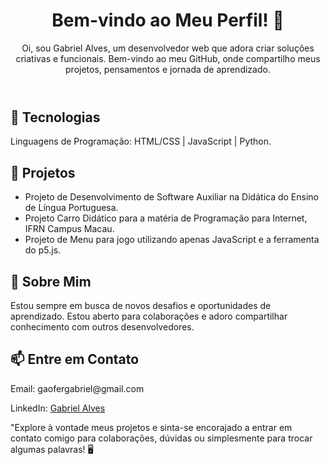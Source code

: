 <!DOCTYPE html>
<html lang="pt-BR">
<head>
  <meta charset="UTF-8">
  <meta name="viewport" content="width=device-width, initial-scale=1.0">
</head>
<body>
  <header>
    <h1>Bem-vindo ao Meu Perfil! 👋</h1>
    <p>Oi, sou Gabriel Alves, um desenvolvedor web que adora criar soluções criativas e funcionais. Bem-vindo ao meu GitHub, onde compartilho meus projetos, pensamentos e jornada de aprendizado.</p>
  </header>
  
  <section>
    <h2>🔧 Tecnologias</h2>
    <p>Linguagens de Programação: HTML/CSS | JavaScript | Python.</p>
  </section>
  
  <section>
    <h2>💼 Projetos</h2>
    <ul>
      <li>Projeto de Desenvolvimento de Software Auxiliar na Didática do Ensino de Língua Portuguesa.</li>
      <li>Projeto Carro Didático para a matéria de Programação para Internet, IFRN Campus Macau.</li>
      <li>Projeto de Menu para jogo utilizando apenas JavaScript e a ferramenta do p5.js.</li>
    </ul>
  </section>
  
  <section>
    <h2>🌱 Sobre Mim</h2>
    <p>Estou sempre em busca de novos desafios e oportunidades de aprendizado. Estou aberto para colaborações e adoro compartilhar conhecimento com outros desenvolvedores.</p>
  </section>
  
  <section>
    <h2>📫 Entre em Contato</h2>
    <p>Email: gaofergabriel@gmail.com</p>
    <p>LinkedIn: <a href="https://www.linkedin.com/in/gabriel-alves-9711632aa/">Gabriel Alves</a></p>
    <p>"Explore à vontade meus projetos e sinta-se encorajado a entrar em contato comigo para colaborações, dúvidas ou simplesmente para trocar algumas palavras! 🖥️</p>
  </section>
</body>
</html>
